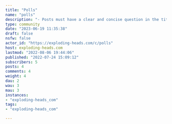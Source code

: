```yaml
---
title: "Polls" 
name: "polls"
description: "- Posts must have a clear and concise question in the title. You may elaborate in the post body.- If Opinion Poll gives a list of options, do not make top-level comments different from those options.- Top-level comments must be short and single option. Usually a single word is enough. You may reply to your answer to add more info.- Do not repeat answers. Use the up and down vote buttons. Vote as many answers as you want.- Do not post loaded questions or push agendas.- Do not repost polls in less than a month.- Follow the Exploding Heads Rules."
type: community
date: "2023-06-19 11:35:38"
draft: false
nsfw: false
actor_id: "https://exploding-heads.com/c/polls"
host: exploding-heads.com
lastmod: "2022-08-06 19:44:06"
published: "2022-07-24 15:09:12"
subscribers: 5
posts: 4
comments: 4
weight: 4
dau: 2
wau: 3
mau: 3
instances:
- "exploding-heads_com"
tags: 
- "exploding-heads_com"

---
```

